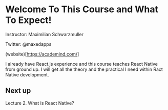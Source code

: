 # Welcome To This Course and What To Expect!

Instructor: Maximilian Schwarzmuller

Twitter: @maxedapps

(website)[https://academind.com/]

I already have React.js experience and this course teaches React Native from ground up. I will get all the theory and the practical I need within Ract Native development.

## Next up

Lecture 2. What is React Native?
